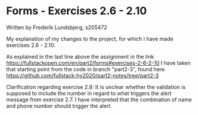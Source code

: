 # Forms - Exercises 2.6 - 2.10

Written by Frederik Lundsbjerg, s205472

My explanation of my changes to the project, for which I have made exercises 2.6 - 2.10. 

As explained in the last line above the assignment in the link https://fullstackopen.com/en/part2/forms#exercises-2-6-2-10 
I have taken that starting point from the code in branch "part2-3", found here https://github.com/fullstack-hy2020/part2-notes/tree/part2-3

Clarification regarding exercise 2.8: 
It is unclear whether the validation is supposed to include the number in regard to what triggers the alert message from exercise 2.7.
I have interpreted that the combination of name and phone number should trigger the alert. 

